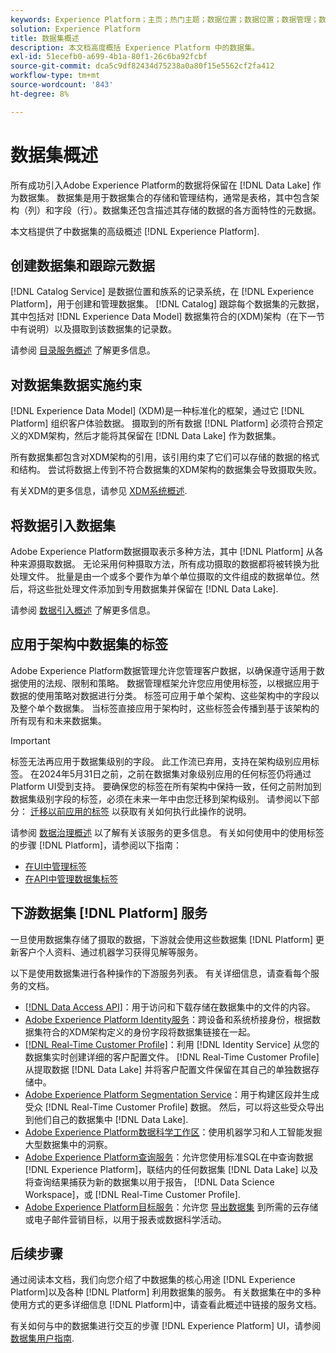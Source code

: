 ```yaml
---
keywords: Experience Platform；主页；热门主题；数据位置；数据位置；数据管理；数据管理；谱系；谱系；数据类型；数据类型；数据类型
solution: Experience Platform
title: 数据集概述
description: 本文档高度概括 Experience Platform 中的数据集。
exl-id: 51ecefb0-a699-4b1a-80f1-26c6ba92fcbf
source-git-commit: dca5c9df82434d75238a0a80f15e5562cf2fa412
workflow-type: tm+mt
source-wordcount: '843'
ht-degree: 8%

---
```


# 数据集概述

所有成功引入Adobe Experience Platform的数据将保留在 [!DNL Data Lake] 作为数据集。 数据集是用于数据集合的存储和管理结构，通常是表格，其中包含架构（列）和字段（行）。数据集还包含描述其存储的数据的各方面特性的元数据。

本文档提供了中数据集的高级概述 [!DNL Experience Platform].

## 创建数据集和跟踪元数据

[!DNL Catalog Service] 是数据位置和族系的记录系统，在 [!DNL Experience Platform]，用于创建和管理数据集。 [!DNL Catalog] 跟踪每个数据集的元数据，其中包括对 [!DNL Experience Data Model] 数据集符合的(XDM)架构（在下一节中有说明）以及摄取到该数据集的记录数。

请参阅 [目录服务概述](../home.md) 了解更多信息。

## 对数据集数据实施约束

[!DNL Experience Data Model] (XDM)是一种标准化的框架，通过它 [!DNL Platform] 组织客户体验数据。 摄取到的所有数据 [!DNL Platform] 必须符合预定义的XDM架构，然后才能将其保留在 [!DNL Data Lake] 作为数据集。

所有数据集都包含对XDM架构的引用，该引用约束了它们可以存储的数据的格式和结构。 尝试将数据上传到不符合数据集的XDM架构的数据集会导致摄取失败。

有关XDM的更多信息，请参见 [XDM系统概述](../../xdm/home.md).

## 将数据引入数据集

Adobe Experience Platform数据摄取表示多种方法，其中 [!DNL Platform] 从各种来源摄取数据。 无论采用何种摄取方法，所有成功摄取的数据都将被转换为批处理文件。 批量是由一个或多个要作为单个单位摄取的文件组成的数据单位。然后，将这些批处理文件添加到专用数据集并保留在 [!DNL Data Lake].

请参阅 [数据引入概述](../../ingestion/home.md) 了解更多信息。

## 应用于架构中数据集的标签

Adobe Experience Platform数据管理允许您管理客户数据，以确保遵守适用于数据使用的法规、限制和策略。 数据管理框架允许您应用使用标签，以根据应用于数据的使用策略对数据进行分类。 标签可应用于单个架构、这些架构中的字段以及整个单个数据集。 当标签直接应用于架构时，这些标签会传播到基于该架构的所有现有和未来数据集。

>[!IMPORTANT]
>
>标签无法再应用于数据集级别的字段。 此工作流已弃用，支持在架构级别应用标签。 在2024年5月31日之前，之前在数据集对象级别应用的任何标签仍将通过Platform UI受到支持。 要确保您的标签在所有架构中保持一致，任何之前附加到数据集级别字段的标签，必须在未来一年中由您迁移到架构级别。 请参阅以下部分： [迁移以前应用的标签](../../data-governance/e2e.md#migrate-labels) 以获取有关如何执行此操作的说明。

请参阅 [数据治理概述](../../data-governance/home.md) 以了解有关该服务的更多信息。 有关如何使用中的使用标签的步骤 [!DNL Platform]，请参阅以下指南：

* [在UI中管理标签](../../data-governance/labels/user-guide.md)
* [在API中管理数据集标签](../../data-governance/labels/dataset-api.md)

## 下游数据集 [!DNL Platform] 服务

一旦使用数据集存储了摄取的数据，下游就会使用这些数据集 [!DNL Platform] 更新客户个人资料、通过机器学习获得见解等服务。

以下是使用数据集进行各种操作的下游服务列表。 有关详细信息，请查看每个服务的文档。

* [[!DNL Data Access API]](../../data-access/home.md)：用于访问和下载存储在数据集中的文件的内容。
* [Adobe Experience Platform Identity服务](../../identity-service/home.md)：跨设备和系统桥接身份，根据数据集符合的XDM架构定义的身份字段将数据集链接在一起。
* [[!DNL Real-Time Customer Profile]](../../profile/home.md)：利用 [!DNL Identity Service] 从您的数据集实时创建详细的客户配置文件。 [!DNL Real-Time Customer Profile] 从提取数据 [!DNL Data Lake] 并将客户配置文件保留在其自己的单独数据存储中。
* [Adobe Experience Platform Segmentation Service](../../segmentation/home.md)：用于构建区段并生成受众 [!DNL Real-Time Customer Profile] 数据。 然后，可以将这些受众导出到他们自己的数据集中 [!DNL Data Lake].
* [Adobe Experience Platform数据科学工作区](../../data-science-workspace/home.md)：使用机器学习和人工智能发掘大型数据集中的洞察。
* [Adobe Experience Platform查询服务](../../query-service/home.md)：允许您使用标准SQL在中查询数据 [!DNL Experience Platform]，联结内的任何数据集 [!DNL Data Lake] 以及将查询结果捕获为新的数据集以用于报告， [!DNL Data Science Workspace]，或 [!DNL Real-Time Customer Profile].
* [Adobe Experience Platform目标服务](../../destinations/home.md)：允许您 [导出数据集](/help/destinations/ui/export-datasets.md) 到所需的云存储或电子邮件营销目标，以用于报表或数据科学活动。

## 后续步骤

通过阅读本文档，我们向您介绍了中数据集的核心用途 [!DNL Experience Platform]以及各种 [!DNL Platform] 利用数据集的服务。 有关数据集在中的多种使用方式的更多详细信息 [!DNL Platform]中，请查看此概述中链接的服务文档。

有关如何与中的数据集进行交互的步骤 [!DNL Experience Platform] UI，请参阅 [数据集用户指南](user-guide.md).
